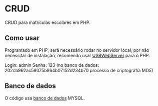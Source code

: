 # CRUD
  CRUD para matrículas escolares em PHP.

## Como usar

  Programado em PHP, será necessário rodar no servidor local, por não necessitar de instalação, recomendo usar [USBWebServer](https://www.usbwebserver.net/webserver/) para o PHP.
  
  Login: admin
  Senha: 123 (no banco de dados: 202cb962ac59075b964b07152d234b70 processo de criptografia MD5)


## Banco de dados
  O código usa [banco de dados](https://github.com/edwardnichel/CRUD/blob/master/database_php.sql)  MYSQL.
